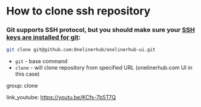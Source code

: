 # How to clone ssh repository

### Git supports SSH protocol, but you should make sure your [SSH keys are installed for git](https://docs.github.com/en/get-started/getting-started-with-git/about-remote-repositories#cloning-with-ssh-urls):

```bash
git clone git@github.com:Onelinerhub/onelinerhub-ui.git
```

- `git` - base command
- `clone` - will clone repository from specified URL (onelinerhub.com UI in this case)

group: clone


link_youtube: https://youtu.be/KCfs-7b5T7Q
